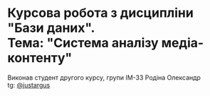 # Курсова робота з дисципліни "Бази даних". </br> Тема: "Система аналізу медіа-контенту"

Виконав студент другого курсу, групи ІМ-33 Родіна Олександр </br>
tg: [@justargus](https://t.me/justargus)
